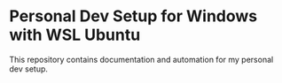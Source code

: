 # Personal Dev Setup for Windows with WSL Ubuntu

This repository contains documentation and automation for my personal dev setup.